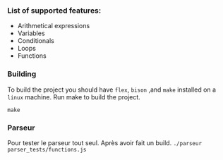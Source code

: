 ### List of supported features: 
- Arithmetical expressions
- Variables 
- Conditionals
- Loops
- Functions 

### Building 
To build the project you should have `flex`, `bison` ,and `make` installed on a `linux` machine.
Run make to build the project. 
```
make
```

### Parseur 
Pour tester le parseur tout seul. 
Après avoir fait un build. 
`./parseur parser_tests/functions.js`

